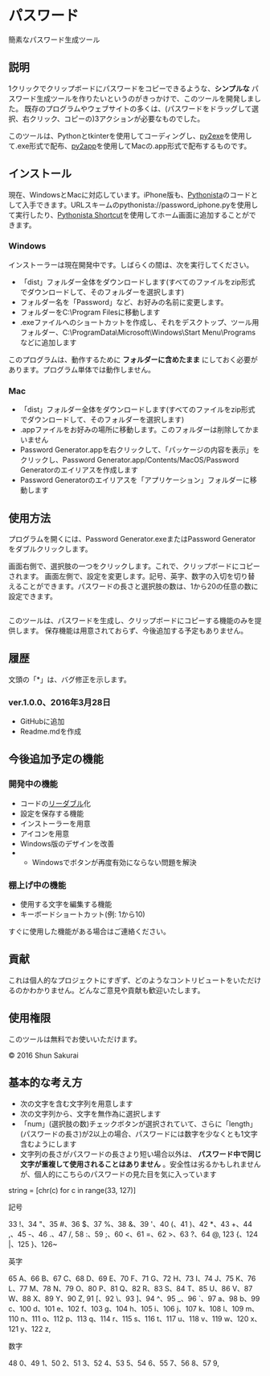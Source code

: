 ﻿# パスワード
簡素なパスワード生成ツール

## 説明
1クリックでクリップボードにパスワードをコピーできるような、**シンプルな** パスワード生成ツールを作りたいというのがきっかけで、このツールを開発しました。
既存のプログラムやウェブサイトの多くは、(パスワードをドラッグして選択、右クリック、コピーの)3アクションが必要なものでした。

このツールは、Pythonとtkinterを使用してコーディングし、[py2exe](http://www.py2exe.org/)を使用して.exe形式で配布、[py2app](https://pythonhosted.org/py2app/)を使用してMacの.app形式で配布するものです。

## インストール
現在、WindowsとMacに対応しています。iPhone版も、[Pythonista](http://omz-software.com/pythonista/)のコードとして入手できます。URLスキームのpythonista://password_iphone.pyを使用して実行したり、[Pythonista Shortcut](http://omz-software.com/pythonista/shortcut/)を使用してホーム画面に追加することができます。

### Windows
インストーラーは現在開発中です。しばらくの間は、次を実行してください。

- 「dist」フォルダー全体をダウンロードします(すべてのファイルをzip形式でダウンロードして、そのフォルダーを選択します)
- フォルダー名を「Password」など、お好みの名前に変更します。
- フォルダーをC:\Program Filesに移動します
- .exeファイルへのショートカットを作成し、それをデスクトップ、ツール用フォルダー、C:\ProgramData\Microsoft\Windows\Start Menu\Programsなどに追加します

このプログラムは、動作するために **フォルダーに含めたまま** にしておく必要があります。プログラム単体では動作しません。

### Mac
- 「dist」フォルダー全体をダウンロードします(すべてのファイルをzip形式でダウンロードして、そのフォルダーを選択します)
- .appファイルをお好みの場所に移動します。このフォルダーは削除してかまいません
- Password Generator.appを右クリックして、「パッケージの内容を表示」をクリックし、Password Generator.app/Contents/MacOS/Password Generatorのエイリアスを作成します
- Password Generatorのエイリアスを「アプリケーション」フォルダーに移動します

## 使用方法
プログラムを開くには、Password Generator.exeまたはPassword Generatorをダブルクリックします。

画面右側で、選択肢の一つをクリックします。これで、クリップボードにコピーされます。
画面左側で、設定を変更します。記号、英字、数字の入切を切り替えることができます。パスワードの長さと選択肢の数は、1から20の任意の数に設定できます。

![]()

このツールは、パスワードを生成し、クリップボードにコピーする機能のみを提供します。
保存機能は用意されておらず、今後追加する予定もありません。

## 履歴

文頭の「*」は、バグ修正を示します。

### ver.1.0.0、2016年3月28日
- GitHubに追加
- Readme.mdを作成

## 今後追加予定の機能
### 開発中の機能
- コードの[リーダブル](http://www.amazon.co.jp/dp/4873115655)化
- 設定を保存する機能
- インストーラーを用意
- アイコンを用意
- Windows版のデザインを改善
- * Windowsでボタンが再度有効にならない問題を解決

### 棚上げ中の機能
- 使用する文字を編集する機能
- キーボードショートカット(例: 1から10)

すぐに使用した機能がある場合はご連絡ください。

## 貢献
これは個人的なプロジェクトにすぎず、どのようなコントリビュートをいただけるのかわかりません。どんなご意見や貢献も歓迎いたします。

## 使用権限
このツールは無料でお使いいただけます。

© 2016 Shun Sakurai

## 基本的な考え方
- 次の文字を含む文字列を用意します
- 次の文字列から、文字を無作為に選択します
- 「num」(選択肢の数)チェックボタンが選択されていて、さらに「length」(パスワードの長さ)が2以上の場合、パスワードには数字を少なくとも1文字含むようにします
- 文字列の長さがパスワードの長さより短い場合以外は、 **パスワード中で同じ文字が重複して使用されることはありません** 。安全性は劣るかもしれませんが、個人的にこちらのパスワードの見た目を気に入っています

string = [chr(c) for c in range(33, 127)]

記号

33 !、34 "、35 #、36 $、37 %、38 &、39 '、40 (、41 )、42 *、43 +、44 ,、45 -、46 .、47 /,
58 :、59 ;、60 <、61 =、62 >、63 ?、64 @,
123 {、124 |、125 }、126~

英字

65 A、66 B、67 C、68 D、69 E、70 F、71 G、72 H、73 I、74 J、75 K、76 L、77 M、78 N、79 O、80 P、81 Q、82 R、83 S、84 T、85 U、86 V、87 W、88 X、89 Y、90 Z,
91 [、92 \、93 ]、94 ^、95 _、96 `、97 a、98 b、99 c、100 d、101 e、102 f、103 g、104 h、105 i、106 j、107 k、108 l、109 m、110 n、111 o、112 p、113 q、114 r、115 s、116 t、117 u、118 v、119 w、120 x、121 y、122 z,

数字

48 0、49 1、50 2、51 3、52 4、53 5、54 6、55 7、56 8、57 9,

